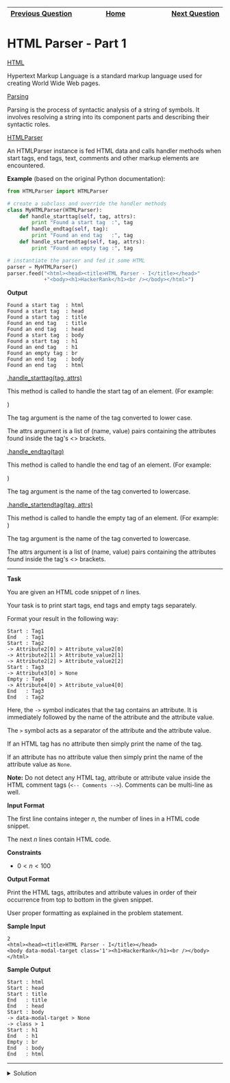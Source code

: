 | <img width=1000>[Previous Question](https://github.com/Kevin-Lago/python-hackerrank-solutions/tree/main/src/)</img> | <img width=1000>[Home](https://github.com/Kevin-Lago/python-hackerrank-solutions)</img> | <img width=1000>[Next Question](https://github.com/Kevin-Lago/python-hackerrank-solutions/tree/main/src/)</img> |
|:---|:---:|---:|

# HTML Parser - Part 1

[HTML]()

Hypertext Markup Language is a standard markup language used for creating World Wide Web pages.

[Parsing]()

Parsing is the process of syntactic analysis of a string of symbols. It involves resolving a string into its component parts and describing their syntactic roles.

[HTMLParser]()

An HTMLParser instance is fed HTML data and calls handler methods when start tags, end tags, text, comments and other markup elements are encountered.

__Example__ (based on the original Python documentation):

```python
from HTMLParser import HTMLParser

# create a subclass and override the handler methods
class MyHTMLParser(HTMLParser):
    def handle_starttag(self, tag, attrs):
        print "Found a start tag  :", tag
    def handle_endtag(self, tag):
        print "Found an end tag   :", tag
    def handle_startendtag(self, tag, attrs):
        print "Found an empty tag :", tag

# instantiate the parser and fed it some HTML
parser = MyHTMLParser()
parser.feed("<html><head><title>HTML Parser - I</title></head>"
            +"<body><h1>HackerRank</h1><br /></body></html>")
```

__Output__

```
Found a start tag  : html
Found a start tag  : head
Found a start tag  : title
Found an end tag   : title
Found an end tag   : head
Found a start tag  : body
Found a start tag  : h1
Found an end tag   : h1
Found an empty tag : br
Found an end tag   : body
Found an end tag   : html
```

[.handle_starttag(tag, attrs)]()

This method is called to handle the start tag of an element. (For example: <div class='marks'>)

The tag argument is the name of the tag converted to lower case.

The attrs argument is a list of (name, value) pairs containing the attributes found inside the tag's <> brackets.

[.handle_endtag(tag)]()

This method is called to handle the end tag of an element. (For example: </div>)

The tag argument is the name of the tag converted to lowercase.

[.handle_startendtag(tag, attrs)]()

This method is called to handle the empty tag of an element. (For example: <br />)

The tag argument is the name of the tag converted to lowercase.

The attrs argument is a list of (name, value) pairs containing the attributes found inside the tag's <> brackets.

---

__Task__

You are given an HTML code snippet of $n$ lines.

Your task is to print start tags, end tags and empty tags separately.

Format your result in the following way:

```
Start : Tag1
End   : Tag1
Start : Tag2
-> Attribute2[0] > Attribute_value2[0]
-> Attribute2[1] > Attribute_value2[1]
-> Attribute2[2] > Attribute_value2[2]
Start : Tag3
-> Attribute3[0] > None
Empty : Tag4
-> Attribute4[0] > Attribute_value4[0]
End   : Tag3
End   : Tag2
```

Here, the ```->``` symbol indicates that the tag contains an attribute. It is immediately followed by the name of the attribute and the attribute value.

The ```>``` symbol acts as a separator of the attribute and the attribute value.

If an HTML tag has no attribute then simply print the name of the tag.

If an attribute has no attribute value then simply print the name of the attribute value as ```None```.

__Note:__ Do not detect any HTML tag, attribute or attribute value inside the HTML comment tags (```<-- Comments -->```). Comments can be multi-line as well.

__Input Format__

The first line contains integer $n$, the number of lines in a HTML code snippet.

The next $n$ lines contain HTML code.

__Constraints__

- $0 < n < 100$

__Output Format__

Print the HTML tags, attributes and attribute values in order of their occurrence from top to bottom in the given snippet.

User proper formatting as explained in the problem statement.

__Sample Input__

```
2
<html><head><title>HTML Parser - I</title></head>
<body data-modal-target class='1'><h1>HackerRank</h1><br /></body></html>
```

__Sample Output__

```
Start : html
Start : head
Start : title
End   : title
End   : head
Start : body
-> data-modal-target > None
-> class > 1
Start : h1
End   : h1
Empty : br
End   : body
End   : html
```

---

<details><summary>Solution</summary>
    
```python
from abc import ABC
from html.parser import HTMLParser


class MyHTMLParser(HTMLParser, ABC):
    def handle_starttag(self, tag, attrs):
        print("Start :", tag)
        [print(f"-> {attr[0]} > {attr[1]}") for attr in attrs]

    def handle_endtag(self, tag):
        print("End   :", tag)

    def handle_startendtag(self, tag, attrs):
        print("Empty :", tag)
        [print(f"-> {attr[0]} > {attr[1]}") for attr in attrs]


if __name__ == '__main__':
    n = int(input())
    parser = MyHTMLParser()
    s = "".join([input() for i in range(n)])
    parser.feed(s)
```
</details>
